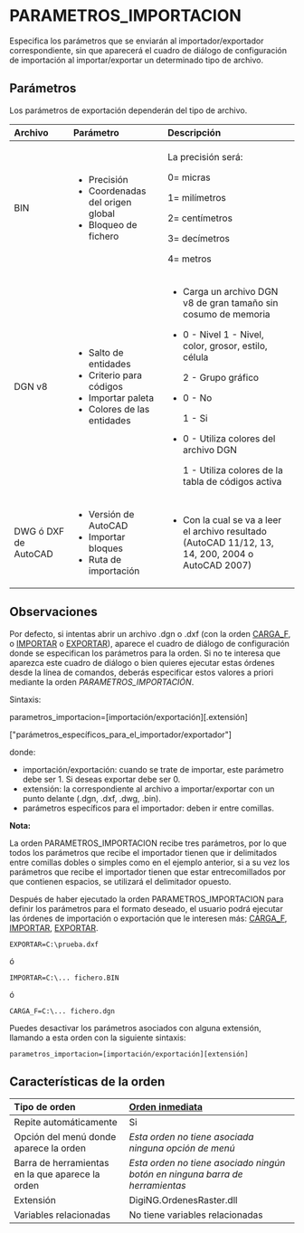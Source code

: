 # PARAMETROS\_IMPORTACION

Especifica los parámetros que se enviarán al importador/exportador correspondiente, sin que aparecerá el cuadro de diálogo de configuración de importación al importar/exportar un determinado tipo de archivo.

## Parámetros

Los parámetros de exportación dependerán del tipo de archivo.

<table>
  <thead>
    <tr>
      <th style="text-align:left">Archivo</th>
      <th style="text-align:left">Par&#xE1;metro</th>
      <th style="text-align:left">Descripci&#xF3;n</th>
    </tr>
  </thead>
  <tbody>
    <tr>
      <td style="text-align:left">BIN</td>
      <td style="text-align:left">
        <ul>
          <li>Precisi&#xF3;n</li>
          <li>Coordenadas del origen global</li>
          <li>Bloqueo de fichero</li>
        </ul>
      </td>
      <td style="text-align:left">
        <p>La precisi&#xF3;n ser&#xE1;:</p>
        <p>0= micras</p>
        <p>1= mil&#xED;metros</p>
        <p>2= cent&#xED;metros</p>
        <p>3= dec&#xED;metros</p>
        <p>4= metros</p>
      </td>
    </tr>
    <tr>
      <td style="text-align:left">DGN v8</td>
      <td style="text-align:left">
        <ul>
          <li>Salto de entidades</li>
          <li>Criterio para c&#xF3;digos</li>
          <li>Importar paleta</li>
          <li>Colores de las entidades</li>
        </ul>
      </td>
      <td style="text-align:left">
        <ul>
          <li>Carga un archivo DGN v8 de gran tama&#xF1;o sin cosumo de memoria</li>
          <li>
            <p>0 - Nivel 1 - Nivel, color, grosor, estilo, c&#xE9;lula</p>
            <p>2 - Grupo gr&#xE1;fico</p>
          </li>
          <li>
            <p>0 - No</p>
            <p>1 - Si</p>
          </li>
          <li>
            <p>0 - Utiliza colores del archivo DGN</p>
            <p>1 - Utiliza colores de la tabla de c&#xF3;digos activa</p>
          </li>
        </ul>
      </td>
    </tr>
    <tr>
      <td style="text-align:left">DWG &#xF3; DXF de AutoCAD</td>
      <td style="text-align:left">
        <ul>
          <li>Versi&#xF3;n de AutoCAD</li>
          <li>Importar bloques</li>
          <li>Ruta de importaci&#xF3;n</li>
        </ul>
      </td>
      <td style="text-align:left">
        <ul>
          <li>Con la cual se va a leer el archivo resultado (AutoCAD 11/12, 13, 14,
            200, 2004 o AutoCAD 2007)</li>
        </ul>
      </td>
    </tr>
  </tbody>
</table>

## Observaciones

Por defecto, si intentas abrir un archivo .dgn o .dxf \(con la orden [CARGA\_F](https://github.com/digi21/docs/tree/7fc627c885c16fb88afc7cc05a6df2a2f4a54563/digi3d-net/referencia/digi3d.net/ventana-de-dibujo/ordenes/p/CARGA_F.html), o [IMPORTAR](https://github.com/digi21/docs/tree/7fc627c885c16fb88afc7cc05a6df2a2f4a54563/digi3d-net/referencia/digi3d.net/ventana-de-dibujo/ordenes/p/IMPORTAR.html) o [EXPORTAR](https://github.com/digi21/docs/tree/7fc627c885c16fb88afc7cc05a6df2a2f4a54563/digi3d-net/referencia/digi3d.net/ventana-de-dibujo/ordenes/p/EXPORTAR.html)\), aparece el cuadro de diálogo de configuración donde se especifican los parámetros para la orden. Si no te interesa que aparezca este cuadro de diálogo o bien quieres ejecutar estas órdenes desde la línea de comandos, deberás especificar estos valores a priori mediante la orden _PARAMETROS\_IMPORTACIÓN_.

Sintaxis:

parametros\_importacion=\[importación/exportación\]\[.extensión\]

\["parámetros\_específicos\_para\_el\_importador/exportador"\]

donde:

* importación/exportación: cuando se trate de importar, este parámetro debe ser 1. Si deseas exportar debe ser 0.
* extensión: la correspondiente al archivo a importar/exportar con un punto delante \(.dgn, .dxf, .dwg, .bin\).
* parámetros específicos para el importador: deben ir entre comillas.

**Nota:**

La orden PARAMETROS\_IMPORTACION recibe tres parámetros, por lo que todos los parámetros que recibe el importador tienen que ir delimitados entre comillas dobles o simples como en el ejemplo anterior, si a su vez los parámetros que recibe el importador tienen que estar entrecomillados por que contienen espacios, se utilizará el delimitador opuesto.

Después de haber ejecutado la orden PARAMETROS\_IMPORTACION para definir los parámetros para el formato deseado, el usuario podrá ejecutar las órdenes de importación o exportación que le interesen más: [CARGA\_F](https://github.com/digi21/docs/tree/7fc627c885c16fb88afc7cc05a6df2a2f4a54563/digi3d-net/referencia/digi3d.net/ventana-de-dibujo/ordenes/p/CARGA_F.html), [IMPORTAR](https://github.com/digi21/docs/tree/7fc627c885c16fb88afc7cc05a6df2a2f4a54563/digi3d-net/referencia/digi3d.net/ventana-de-dibujo/ordenes/p/IMPORTAR.html), [EXPORTAR](https://github.com/digi21/docs/tree/7fc627c885c16fb88afc7cc05a6df2a2f4a54563/digi3d-net/referencia/digi3d.net/ventana-de-dibujo/ordenes/p/EXPORTAR.html).

`EXPORTAR=C:\prueba.dxf`

ó

`IMPORTAR=C:\... fichero.BIN`

ó

`CARGA_F=C:\... fichero.dgn`

Puedes desactivar los parámetros asociados con alguna extensión, llamando a esta orden con la siguiente sintaxis:

`parametros_importacion=[importación/exportación][extensión]`

## Características de la orden

| Tipo de orden | [Orden inmediata](parametros-importacion.md) |
| :--- | :--- |
| Repite automáticamente | Si |
| Opción del menú donde aparece la orden | _Esta orden no tiene asociada ninguna opción de menú_ |
| Barra de herramientas en la que aparece la orden | _Esta orden no tiene asociado ningún botón en ninguna barra de herramientas_ |
| Extensión | DigiNG.OrdenesRaster.dll |
| Variables relacionadas | No tiene variables relacionadas |


